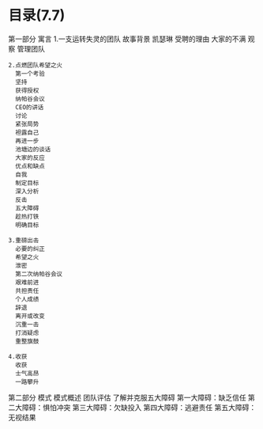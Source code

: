 # 目录(7.7)
  第一部分 寓言
    1.一支运转失灵的团队
      故事背景
      凯瑟琳
      受聘的理由
      大家的不满
      观察
      管理团队

    2.点燃团队希望之火
      第一个考验
      坚持
      获得授权
      纳帕谷会议
      CEO的讲话
      讨论
      紧张局势
      袒露自己
      再进一步
      池塘边的谈话
      大家的反应
      优点和缺点
      自我
      制定目标
      深入分析
      反击
      五大障碍
      趁热打铁
      明确目标

    3.重磅出击
      必要的纠正
      希望之火
      泄密
      第二次纳帕谷会议
      艰难前进
      共担责任
      个人成绩
      辞退
      离开或改变
      沉重一击
      打消疑虑
      重整旗鼓

    4.收获
      收获
      士气高昂
      一路攀升
      
  第二部分 模式
    模式概述
    团队评估
    了解并克服五大障碍
      第一大障碍：缺乏信任
      第二大障碍：惧怕冲突
      第三大障碍：欠缺投入
      第四大障碍：逃避责任
      第五大障碍：无视结果